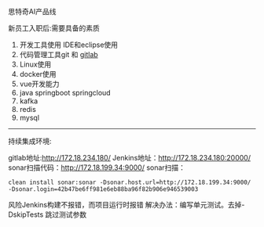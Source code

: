 思特奇AI产品线

新员工入职后:需要具备的素质

1. 开发工具使用 
	IDE和eclipse使用
2. 代码管理工具git 和 [gitlab](http://172.18.234.180:9999/%E5%BC%80%E5%8F%91%E6%8C%87%E5%8D%97/GitLab%E4%BD%BF%E7%94%A8%E6%89%8B%E5%86%8C/GitLab%E4%BD%BF%E7%94%A8%E6%89%8B%E5%86%8C.html)
3. Linux使用
4. docker使用
5. vue开发能力
6. java springboot springcloud
7. kafka
8. redis
9. mysql

------



持续集成环境:

gitlab地址:http://172.18.234.180/
Jenkins地址：http://172.18.234.180:20000/
sonar扫描代码：http://172.18.199.34:9000/
sonar扫描：

```
clean install sonar:sonar -Dsonar.host.url=http://172.18.199.34:9000/ -Dsonar.login=42b47be6ff981e6eb88ba96f82b906e946539003
```

风险Jenkins构建不报错，而项目运行时报错
解决办法：编写单元测试。去掉-DskipTests 跳过测试参数

